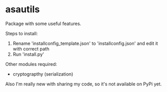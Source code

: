# asautils
Package with some useful features.

Steps to install:
1. Rename 'installconfig_template.json' to 'installconfig.json' and edit it with correct path
2. Run 'install.py'

Other modules required:
- cryptograpthy (serialization)

Also I'm really new with sharing my code, so it's not available on PyPi yet.
